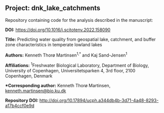 ## Project: dnk_lake_catchments

Repository containing code for the analysis described in the manuscript:

**DOI:** https://doi.org/10.1016/j.scitotenv.2022.158090

**Title:** Predicting water quality from geospatial lake, catchment, and buffer zone characteristics in temperate lowland lakes

**Authors:** Kenneth Thorø Martinsen<sup>1,*</sup> and Kaj Sand-Jensen<sup>1</sup>

**Affiliations:** <sup>1</sup>Freshwater Biological Laboratory, Department of Biology, University of Copenhagen, Universitetsparken 4, 3rd floor, 2100 Copenhagen, Denmark

__*Corresponding author:__ Kenneth Thorø Martinsen, kenneth.martinsen@bio.ku.dk

**Repository DOI:** http://doi.org/10.17894/ucph.a344db4b-3d71-4a48-8293-a17b4ccf0e9d
